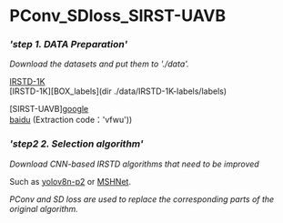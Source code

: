 # PConv_SDloss_SIRST-UAVB  

### ___'step 1.  DATA Preparation'___   

  *Download the datasets and put them to './data'.*
  
  [IRSTD-1K](URL 'https://github.com/RuiZhang97/ISNet')  
  [IRSTD-1K][BOX_labels](dir ./data/IRSTD-1K-labels/labels)  

  [SIRST-UAVB][google](URL 'https://drive.google.com/file/d/1hANdynk5C3fUQ1z2CqLRhAqUAfEsaWq8/view?usp=drive_link')  
              [baidu](URL 'https://pan.baidu.com/s/1j3qjk_EvpkjsArGHXyV0qg?pwd=vfwu')  (Extraction code：'vfwu'))


### ___'step2 2. Selection algorithm'___

  *Download CNN-based IRSTD algorithms that need to be improved*  

  Such as [yolov8n-p2](URL 'https://github.com/ultralytics/ultralytics.git') or [MSHNet](URL 'https://github.com/Lliu666/MSHNet').

  *PConv and SD loss are used to replace the corresponding parts of the original algorithm.*

  



    
  
 



